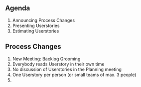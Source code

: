 
## Agenda
1. Announcing Process Changes
2. Presenting Userstories
3. Estimating Userstories

## Process Changes
1. New Meeting: Backlog Grooming
2. Everybody reads Userstory in their own time
3. No discussion of Userstories in the Planning meeting
4. One Userstory per person (or small teams of max. 3 people)
5.
